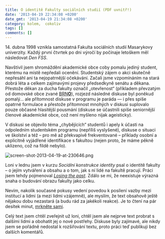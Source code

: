 ```yaml
---
title: O identitě Fakulty sociálních studií (PDF uvnitř!)
date: '2013-04-19 22:34:08 +0200'
date_gmt: '2013-04-19 21:34:08 +0200'
category: kolem,  cokoliv
tags: []
comments: []
---
```

<p>14. dubna 1998 vznikla samostatná Fakulta sociálních studií Masarykovy univerzity. Každý první čtvrtek po dni výročí by počínaje letoškem měl následovat <i>Den FSS</i>.</p>
<p>Navštívil jsem shromáždění akademické obce coby pomalu jediný student, kterému na místě nepředali ocenění. Studentský zájem o akci skutečně nepřesáhl ani ta nejopatrnější očekávání. Začali jsme vzpomínáním na stará dobrá léta a celkem zajímavými projevy předsedkyně senátu a děkana. Přestože děkan za ducha fakulty označil „otevřenost“ (příkladem převzatým od domovské obce zvané <a href="https://www.brno.cz/brno-aktualne/tiskovy-servis/tiskove-zpravy/navrh-city-identity-zit-brno/">BRN<b>O</b></a>), rozjezd následné diskuse byl poněkud pomalý… ale přítomnost diskuse v programu je paráda — i přes spíše opatrné formulace a přestože přítomnost mnohých v diskusi suplovalo pouze občasné hlasitější pousmání (diskuse se účastnili spíše seniornější členové akademické obce, což není myšleno nijak ageisticky).</p>
<p>V diskusi se objevilo téma „chybějících“ studentů i apely k účasti na odpoledním studentském programu (nepříliš vyslyšené), diskuse o situaci ve školství a též – pro mě až překvapivě frekventované – příklady osobní a explicitně vyjádřené identifikace s fakultou (nejen proto, že máme pěkně uklizeno, což na fildě nebylo).</p>
<p><img src='/assets/migrated/wp-uploads/2013/04/screen-shot-2013-04-19-at-230646.png' alt='screen-shot-2013-04-19-at-230646.png' /></p>
<p>Loni v lednu jsem v kurzu <i>Sociální konstrukce identity</i> psal o identitě fakulty – o jejím vytváření a obsahu a o tom, jak s ní lidé na fakultě pracují. Práci jsem tehdy pojmenoval <i><a href='/assets/migrated/wp-uploads/2013/04/losing-the-past.pdf' title='losing-the-past.pdf'>Losing the past</a></i>. Zdálo se mi, že neexistuje výrazná snaha o budování obrazu fakulty jako celku.</p>
<p>Nevím, nakolik současné pokusy vedení povedou k posílení vazby mezi institucí a lidmi (a mezi lidmi vzájemně), ale myslím, že text obsahově ještě nějakou dobu nezastará (a budu rád za jakékoli reakce). Je to čtení na pár desítek minut, <a href='/assets/migrated/wp-uploads/2013/04/losing-the-past.pdf' title='losing-the-past.pdf'>mrkněte sami</a>.</p>
<p>Celý text jsem chtěl zveřejnit už loni, chtěl jsem ale nejprve text probrat s dalšími lidmi a obohatit jej o nové postřehy. Diskuse byly zajímavé, ale nikdy jsem se pořádně nedostal k rozšiřování textu, proto práci teď publikuji bez dalších komentářů.</p>
